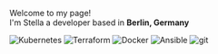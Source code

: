 <p>Welcome to my page! </br> I'm Stella a developer based in <b>Berlin, Germany</b></p>

<p>
  <img alt="Kubernetes" src="https://img.shields.io/badge/-Kubernetes-45b8d8?style=flat-square&logo=react&logoColor=white" />
  <img alt="Terraform" src="https://img.shields.io/badge/-Terraform-8DD6F9?style=flat-square&logo=webpack&logoColor=white" /> 
  <img alt="Docker" src="https://img.shields.io/badge/-Docker-46a2f1?style=flat-square&logo=docker&logoColor=white" />
  <img alt="Ansible" src="https://img.shields.io/badge/-Ansible-2088FF?style=flat-square&logo=github-actions&logoColor=white" />
  <img alt="git" src="https://img.shields.io/badge/-Git-F05032?style=flat-square&logo=git&logoColor=white" />
</p>
